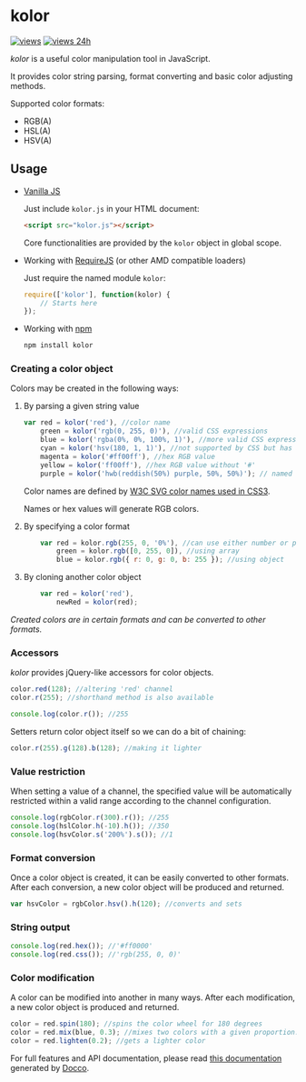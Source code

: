 # kolor

[![views](https://sourcegraph.com/api/repos/github.com/Justineo/kolor/.counters/views.svg)](https://sourcegraph.com/github.com/Justineo/kolor) [![views 24h](https://sourcegraph.com/api/repos/github.com/Justineo/kolor/.counters/views-24h.svg)](https://sourcegraph.com/github.com/Justineo/kolor)

*kolor* is a useful color manipulation tool in JavaScript.

It provides color string parsing, format converting and basic color adjusting methods.

Supported color formats:

*   RGB(A)
*   HSL(A)
*   HSV(A)


## Usage

* [Vanilla JS](http://vanilla-js.com/)

    Just include `kolor.js` in your HTML document:

    ```html
    <script src="kolor.js"></script>
    ```

    Core functionalities are provided by the `kolor` object in global scope.

* Working with [RequireJS](http://requirejs.org/) (or other AMD compatible loaders)

    Just require the named module `kolor`:

    ```js
    require(['kolor'], function(kolor) {
        // Starts here
    });
    ```

* Working with [npm](https://npmjs.org/)

    ```bash
    npm install kolor
    ```


### Creating a color object

Colors may be created in the following ways:

1.  By parsing a given string value

    ```js
    var red = kolor('red'), //color name
        green = kolor('rgb(0, 255, 0)'), //valid CSS expressions
        blue = kolor('rgba(0%, 0%, 100%, 1)'), //more valid CSS expressions
        cyan = kolor('hsv(180, 1, 1)'), //not supported by CSS but has a similar syntax
        magenta = kolor('#ff00ff'), //hex RGB value
        yellow = kolor('ff00ff'), //hex RGB value without '#'
        purple = kolor('hwb(reddish(50%) purple, 50%, 50%)'); // named hues
    ```

    Color names are defined by [W3C SVG color names used in CSS3](http://www.w3.org/TR/css3-color/#svg-color).

    Names or hex values will generate RGB colors.

2.  By specifying a color format

    ```js
        var red = kolor.rgb(255, 0, '0%'), //can use either number or percent string
            green = kolor.rgb([0, 255, 0]), //using array
            blue = kolor.rgb({ r: 0, g: 0, b: 255 }); //using object
    ```

3.  By cloning another color object

    ```js
        var red = kolor('red'),
            newRed = kolor(red);
    ```

*Created colors are in certain formats and can be converted to other formats.*

### Accessors

*kolor* provides jQuery-like accessors for color objects.

```js
color.red(128); //altering 'red' channel
color.r(255); //shorthand method is also available
```

```js
console.log(color.r()); //255
```

Setters return color object itself so we can do a bit of chaining:

```js
color.r(255).g(128).b(128); //making it lighter
```

### Value restriction

When setting a value of a channel, the specified value will be automatically restricted within a valid range according to the channel configuration.

```js
console.log(rgbColor.r(300).r()); //255
console.log(hslColor.h(-10).h()); //350
console.log(hsvColor.s('200%').s()); //1
```

### Format conversion

Once a color object is created, it can be easily converted to other formats. After each conversion, a new color object will be produced and returned.

```js
var hsvColor = rgbColor.hsv().h(120); //converts and sets
```

### String output

```js
console.log(red.hex()); //'#ff0000'
console.log(red.css()); //'rgb(255, 0, 0)'
```

### Color modification

A color can be modified into another in many ways. After each modification, a new color object is produced and returned.

```js
color = red.spin(180); //spins the color wheel for 180 degrees
color = red.mix(blue, 0.3); //mixes two colors with a given proportion.
color = red.lighten(0.2); //gets a lighter color
```

For full features and API documentation, please read [this documentation](http://justineo.github.com/kolor/docs/) generated by [Docco](http://jashkenas.github.com/docco/).
